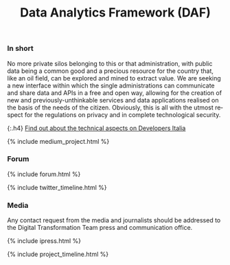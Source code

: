 ﻿---
title: Data Analytics Framework (DAF)
lang: en
permalink: /en/projects/daf.htm
layout: project
ref: daf
parent_ref: projects
people: [raffaele-lillo, fabiana-lanotte, david-greco, alessandro-ercolani ]
toc: true
medium_tag: big-data
forum_category: 'daf'
forum_limit: 3
twitter_tag: daf
tweetdeck_id: 913428915095576576
timeline: 
  - period: January 2017 
    title: Start phase of the project 
    desc: The DAF project begins to take shape within the Team with the creation of the group working on the data 
  - period: April 2017 
    title: Start of development on SPC cloud infrastructure 
    desc: Start the creation of the Big Data architecture on SPC cloud lot 1. Opening of the repositories as open source software that is downloadable from the link github.com/teamdigitale/daf 
  - period: June-December 2017 
    title: Data ingestion in the DAF - Experimental phase 
    desc: Definition of the databases to be included in the project in the experimental phase and the commissioning of the extraction and ingestion procedures. Defining the relationships between the DAF manager and the PAs involved in the initiative.
  - period: December 2017 
    title: Definition and creation of the development plan for the Data &amp; Analytics testing phase
    desc: Identification of the governance model of the DAF and the PAs that will be part of the testing phase. Defining the platform architecture and its evolutionary roadmap. Definition of use cases for the development of services for Public Administrations, citizens and business. 
    status: to-do 
  - period: January 2018 
    title: Starting production of the DAF 
    desc: The Digital Team and AgID will draw up the procedures for the future owner of the DAF who will manage the operation and the evolution of the project. The owner of the DAF will take care of the interactions with the PAs to define plans for incorporating their databases and usage cases. From time to time, the PAs will define the data ingestion means and how the DAF is suited to its own activities.
    status: to-do
---

### In short 

No more private silos belonging to this or that administration, with public data being a common good and a precious resource for the country that, like an oil field, can be explored and mined to extract value. We are seeking a new interface within which the single administrations can communicate and share data and APIs in a free and open way, allowing for the creation of new and previously-unthinkable services and data applications realised on the basis of the needs of the citizen. Obviously, this is all with the utmost respect for the regulations on privacy and in complete technological security.

{:.h4}
[Find out about the technical aspects on Developers Italia](https://developers.italia.it/it/daf/)

{% include medium_project.html %}

### Forum 

{% include forum.html %}

{% include twitter_timeline.html %}

### Media 

Any contact request from the media and journalists should be addressed to the
Digital Transformation Team press and communication office. 

{% include ipress.html %}
<div id="content-ipress" data-key="01e87bed-f52e-4d6d-af32-c4ea59fd300a" data-lang="it" data-size="100" data-tag="10"></div>
<script type="text/javascript" src="/js/ipress.js"></script>

{% include project_timeline.html %}
